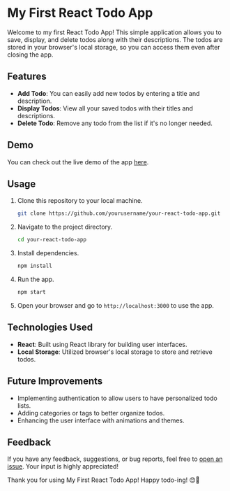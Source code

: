 # My First React Todo App

Welcome to my first React Todo App! This simple application allows you to save, display, and delete todos along with their descriptions. The todos are stored in your browser's local storage, so you can access them even after closing the app.

## Features
- **Add Todo**: You can easily add new todos by entering a title and description.
- **Display Todos**: View all your saved todos with their titles and descriptions.
- **Delete Todo**: Remove any todo from the list if it's no longer needed.

## Demo
You can check out the live demo of the app [here](https://my-first-react-todo-app-onnetlify.netlify.app).

## Usage
1. Clone this repository to your local machine.
   ```bash
   git clone https://github.com/yourusername/your-react-todo-app.git
   ```
2. Navigate to the project directory.
   ```bash
   cd your-react-todo-app
   ```
3. Install dependencies.
   ```bash
   npm install
   ```
4. Run the app.
   ```bash
   npm start
   ```
5. Open your browser and go to `http://localhost:3000` to use the app.

## Technologies Used
- **React**: Built using React library for building user interfaces.
- **Local Storage**: Utilized browser's local storage to store and retrieve todos.

## Future Improvements
- Implementing authentication to allow users to have personalized todo lists.
- Adding categories or tags to better organize todos.
- Enhancing the user interface with animations and themes.

## Feedback
If you have any feedback, suggestions, or bug reports, feel free to [open an issue](https://github.com/yourusername/your-react-todo-app/issues). Your input is highly appreciated!


Thank you for using My First React Todo App! Happy todo-ing! 😊📝
